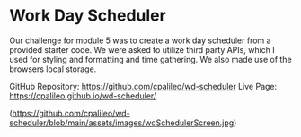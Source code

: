# Work Day Scheduler

Our challenge for module 5 was to create a work day scheduler from a provided starter code.  We were asked to utilize third party APIs, which I used for styling and formatting and time gathering.  We also made use of the browsers local storage.

GitHub Repository: https://github.com/cpalileo/wd-scheduler
Live Page: https://cpalileo.github.io/wd-scheduler/

(https://github.com/cpalileo/wd-scheduler/blob/main/assets/images/wdSchedulerScreen.jpg)

